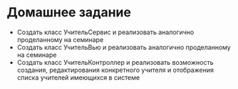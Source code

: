 # Домашнее задание
* Создать класс УчительСервис и реализовать аналогично проделанному на
семинаре
* Создать класс УчительВью и реализовать аналогично проделанному на
семинаре
* Создать класс УчительКонтроллер и реализовать возможность создания,
редактирования конкретного учителя и отображения списка учителей
имеющихся в системе